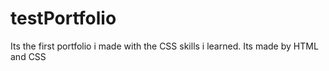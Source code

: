 # testPortfolio
Its the first portfolio i made with the CSS skills i learned. Its made by HTML and CSS

